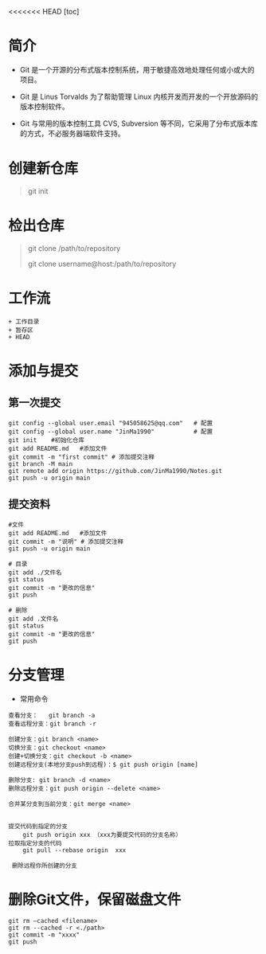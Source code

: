 <<<<<<< HEAD
[toc]

# 简介

+ Git 是一个开源的分布式版本控制系统，用于敏捷高效地处理任何或小或大的项目。

+ Git 是 Linus Torvalds 为了帮助管理 Linux 内核开发而开发的一个开放源码的版本控制软件。
+ Git 与常用的版本控制工具 CVS, Subversion 等不同，它采用了分布式版本库的方式，不必服务器端软件支持。

# 创建新仓库

> git init

# 检出仓库

> git clone /path/to/repository
>
> git clone username@host:/path/to/repository

# 工作流

	+ 工作目录
	+ 暂存区
	+ HEAD



# 添加与提交



## 第一次提交

```
git config --global user.email "945058625@qq.com"	# 配置
git config --global user.name "JinMa1990"			# 配置
git init	#初始化仓库
git add README.md	#添加文件
git commit -m "first commit" # 添加提交注释
git branch -M main
git remote add origin https://github.com/JinMa1990/Notes.git
git push -u origin main
```

## 提交资料

```
#文件
git add README.md	#添加文件
git commit -m "说明" # 添加提交注释
git push -u origin main

# 目录
git add ./文件名
git status 
git commit -m "更改的信息"
git push 

# 删除
git add .文件名
git status 
git commit -m "更改的信息"
git push 
```



# 分支管理

+ 常用命令

```
查看分支：   git branch -a
查看远程分支：git branch -r

创建分支：git branch <name>
切换分支：git checkout <name>
创建+切换分支：git checkout -b <name>
创建远程分支(本地分支push到远程)：$ git push origin [name]

删除分支: git branch -d <name>
删除远程分支：git push origin --delete <name>

合并某分支到当前分支：git merge <name>


提交代码到指定的分支
    git push origin xxx （xxx为要提交代码的分支名称）
拉取指定分支的代码
    git pull --rebase origin  xxx
    
 删除远程你所创建的分支
```



# 删除Git文件，保留磁盘文件

```
git rm –cached <filename>
git rm --cached -r <./path>
git commit -m "xxxx"
git push
```

